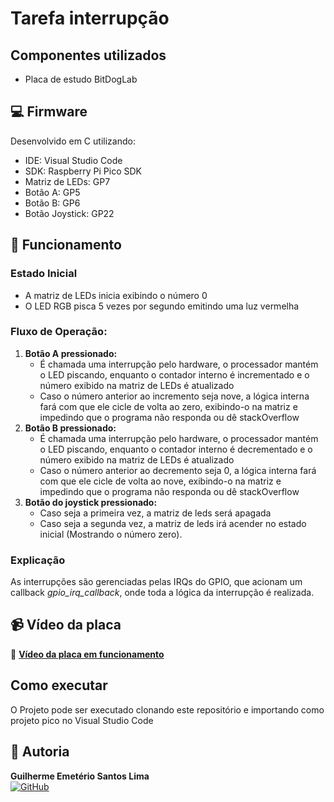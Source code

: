 # Tarefa interrupção

## Componentes utilizados
- Placa de estudo BitDogLab

## 💻 Firmware

Desenvolvido em C utilizando:

- IDE: Visual Studio Code
- SDK: Raspberry Pi Pico SDK
- Matriz de LEDs: GP7
- Botão A: GP5
- Botão B: GP6
- Botão Joystick: GP22


## 🎯 Funcionamento

### Estado Inicial

- A matriz de LEDs inicia exibindo o número 0
- O LED RGB pisca 5 vezes por segundo emitindo uma luz vermelha

### Fluxo de Operação:

1. **Botão A pressionado:**
    - É  chamada uma interrupção pelo hardware, o processador mantém o LED piscando, enquanto o contador interno
    é incrementado e o número exibido na matriz de LEDs é atualizado
    - Caso o número anterior ao incremento seja nove, a lógica interna fará com que ele cicle de volta ao zero,
    exibindo-o na matriz e impedindo que o programa não responda ou dê stackOverflow
2. **Botão B pressionado:**
    - É  chamada uma interrupção pelo hardware, o processador mantém o LED piscando, enquanto o contador interno
    é decrementado e o número exibido na matriz de LEDs é atualizado 
    - Caso o número anterior ao decremento seja 0, a lógica interna fará com que ele cicle de volta ao nove,
    exibindo-o na matriz e impedindo que o programa não responda ou dê stackOverflow
3. **Botão do joystick pressionado:**
    - Caso seja a primeira vez, a matriz de leds será apagada
    - Caso seja a segunda vez, a matriz de leds irá acender no estado inicial (Mostrando o número zero).

### Explicação

As interrupções são gerenciadas pelas IRQs do GPIO, que acionam um callback *gpio_irq_callback*, onde toda a lógica da interrupção
é realizada.

## 📹 Vídeo da placa  
🔗 **[Vídeo da placa em funcionamento](https://sendvid.com/g2mok17p)**  

## Como executar

O Projeto pode ser executado clonando este repositório e importando como projeto pico no Visual Studio Code


## 👥 Autoria
**Guilherme Emetério Santos Lima**  
[![GitHub](https://img.shields.io/badge/GitHub-Profile-blue?style=flat&logo=github)](https://github.com/DankAlighieri)
